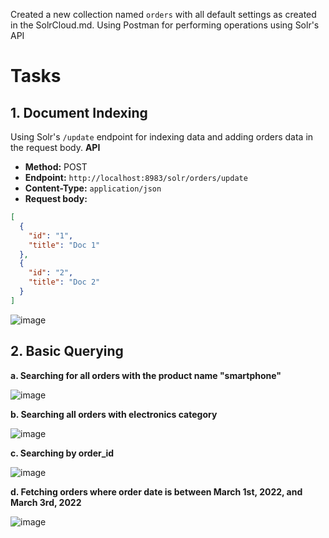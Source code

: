 Created a new collection named `orders` with all default settings as created in the SolrCloud.md. 
Using Postman for performing operations using Solr's API


# Tasks

## 1. Document Indexing

Using Solr's `/update` endpoint for indexing data and adding orders data in the request body.
**API**
- **Method:** POST
- **Endpoint:** `http://localhost:8983/solr/orders/update`
- **Content-Type:** `application/json`
- **Request body:**
```json
[
  {
    "id": "1",
    "title": "Doc 1"
  },
  {
    "id": "2",
    "title": "Doc 2"
  }
]
```

![image](https://github.com/shannee-07/Apache-Solr-doc/assets/121802518/ccabaadb-0637-4172-8c07-161fa9ad3e73)

## 2. Basic Querying

**a. Searching for all orders with the product name "smartphone"**

![image](https://github.com/shannee-07/Apache-Solr-doc/assets/121802518/9e0fb543-9fbc-4bc6-9189-5d78dfb7a730)

**b. Searching all orders with electronics category**

![image](https://github.com/shannee-07/Apache-Solr-doc/assets/121802518/844e9b28-c0db-417c-9f16-f6fa7db13d33)

**c. Searching by order_id**

![image](https://github.com/shannee-07/Apache-Solr-doc/assets/121802518/b06363d9-08a6-4a32-9fe6-21f07f9837bf)

**d. Fetching orders where order date is between March 1st, 2022, and March 3rd, 2022**

![image](https://github.com/shannee-07/Apache-Solr-doc/assets/121802518/16b38119-88da-4596-b1df-fb0f846a4d42)






